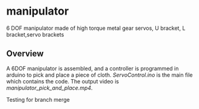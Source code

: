 # manipulator
6 DOF manipulator made of high torque metal gear servos, U bracket, L bracket,servo brackets
## Overview
A 6DOF manipulator is assembled, and a controller is programmed in arduino to pick and place a piece of cloth. *ServoControl.ino* is the main file
which contains the code. The output video is *manipulator_pick_and_place.mp4*.

Testing for branch merge
